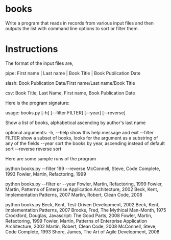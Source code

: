 books
=====

Write a program that reads in records from various input files and then outputs the list with command line options to sort or filter them.

Instructions
============

The format of the input files are,

pipe:
First name | Last name | Book Title | Book Publication Date

slash:
Book Publication Date/First name/Last name/Book Title

csv:
Book Title, Last Name, First name, Book Publication Date


Here is the program signature:

usage: books.py [-h] [--filter FILTER] [--year] [--reverse]

Show a list of books, alphabetical ascending by author's last name

optional arguments:
  -h, --help       show this help message and exit
  --filter FILTER  show a subset of books, looks for the argument as a substring of any of the fields
  --year           sort the books by year, ascending instead of default sort
  --reverse        reverse sort

Here are some sample runs of the program

python books.py --filter 199 --reverse
McConnell, Steve, Code Complete, 1993
Fowler, Martin, Refactoring, 1999

python books.py --filter er --year
Fowler, Martin, Refactoring, 1999
Fowler, Martin, Patterns of Enterprise Application Architecture, 2002
Beck, Kent, Implementation Patterns, 2007
Martin, Robert, Clean Code, 2008

python books.py
Beck, Kent, Test-Driven Development, 2002
Beck, Kent, Implementation Patterns, 2007
Brooks, Fred, The Mythical Man-Month, 1975
Crockford, Douglas, Javascript: The Good Parts, 2008
Fowler, Martin, Refactoring, 1999
Fowler, Martin, Patterns of Enterprise Application Architecture, 2002
Martin, Robert, Clean Code, 2008
McConnell, Steve, Code Complete, 1993
Shore, James, The Art of Agile Development, 2008

